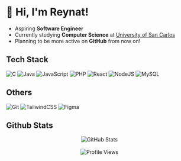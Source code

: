 # 👋 Hi, I'm Reynat!

- Aspiring **Software Engineer**
- Currently studying **Computer Science** at [University of San Carlos](https://usc.edu.ph)
- Planning to be more active on **GitHub** from now on!

## Tech Stack
![C](https://img.shields.io/badge/c-%2300599C.svg?style=for-the-badge&logo=c&logoColor=white)
![Java](https://img.shields.io/badge/java-%23ED8B00.svg?style=for-the-badge&logo=openjdk&logoColor=white)
![JavaScript](https://img.shields.io/badge/javascript-%23323330.svg?style=for-the-badge&logo=javascript&logoColor=%23F7DF1E)
![PHP](https://img.shields.io/badge/php-%23777BB4.svg?style=for-the-badge&logo=php&logoColor=white)
![React](https://img.shields.io/badge/react-%2320232a.svg?style=for-the-badge&logo=react&logoColor=%2361DAFB)
![NodeJS](https://img.shields.io/badge/node.js-6DA55F?style=for-the-badge&logo=node.js&logoColor=white)
![MySQL](https://img.shields.io/badge/mysql-4479A1.svg?style=for-the-badge&logo=mysql&logoColor=white)

## Others
![Git](https://img.shields.io/badge/git-%23F05033.svg?style=for-the-badge&logo=git&logoColor=white)
![TailwindCSS](https://img.shields.io/badge/tailwindcss-%2338B2AC.svg?style=for-the-badge&logo=tailwind-css&logoColor=white)
![Figma](https://img.shields.io/badge/figma-%23F24E1E.svg?style=for-the-badge&logo=figma&logoColor=white)

## Github Stats
<div align="center">
  <img src="https://github-readme-stats.vercel.app/api?username=Despee2k&theme=dark&hide_border=true&include_all_commits=false&count_private=false" alt="GitHub Stats"/><br/><br/>
  <img src="https://visitcount.itsvg.in/api?id=Despee2k&icon=5&color=11)](https://visitcount.itsvg.in" alt="Profile Views"/>
</div>

